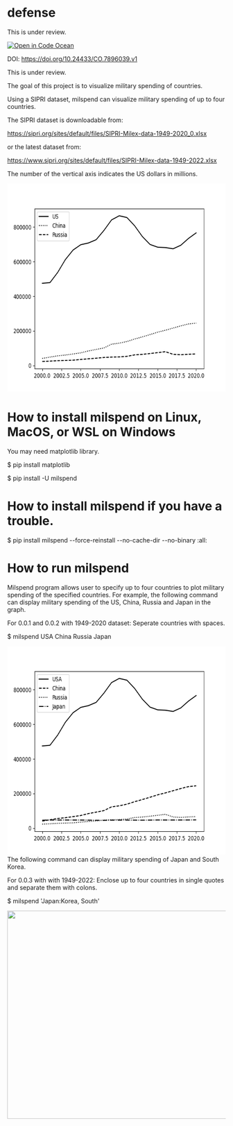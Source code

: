 # defense
This is under review.

[![Open in Code Ocean](https://codeocean.com/codeocean-assets/badge/open-in-code-ocean.svg)](https://codeocean.com/capsule/a01e51d9-0f62-40c5-bc9e-b4c8b16b421e/tree)

DOI: https://doi.org/10.24433/CO.7896039.v1

This is under review.

The goal of this project is to visualize military spending of countries.

Using a SIPRI dataset, milspend can visualize military spending of up to four countries.

The SIPRI dataset is downloadable from:

https://sipri.org/sites/default/files/SIPRI-Milex-data-1949-2020_0.xlsx

or the latest dataset from:

https://www.sipri.org/sites/default/files/SIPRI-Milex-data-1949-2022.xlsx

The number of the vertical axis indicates the US dollars in millions.

<img src='https://github.com/ytakefuji/defense/raw/main/result.png' width=640 height=480>

# How to install milspend on Linux, MacOS, or WSL on Windows
You may need matplotlib library.

$ pip install matplotlib

$ pip install -U milspend


# How to install milspend if you have a trouble.
$ pip install milspend --force-reinstall --no-cache-dir --no-binary :all:

# How to run milspend
Milspend program allows user to specify up to four countries to plot military spending of the specified countries.
For example, the following command can display military spending of the US, China, Russia and Japan in the graph.

For 0.0.1 and 0.0.2 with 1949-2020 dataset: Seperate countries with spaces.

$ milspend USA China Russia Japan

<img src='https://github.com/ytakefuji/defense/raw/main/uscnrujp.png' height=480 width=640>
The following command can display military spending of Japan and South Korea.


For 0.0.3 with with 1949-2022: Enclose up to four countries in single quotes and separate them with colons.

$ milspend 'Japan:Korea, South'

<img src='https://github.com/ytakefuji/defense/raw/main/jpkr.png' height=480 width=640>


